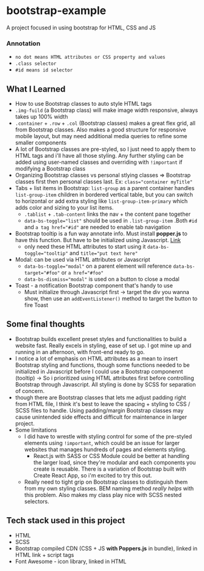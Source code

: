 # bootstrap-example
A project focused in using bootstrap for HTML, CSS and JS 

### Annotation
- ```no dot means HTML attributes or CSS property and values```
- ```.class selector```
- ```#id means id selector ```

## What I Learned
- How to use Bootstrap classes to auto style HTML tags
- ```.img-fuild``` (a Bootstrap class) will make image width responsive, always takes up 100% width
- ```.container``` + ```.row``` + ```.col``` (Bootstrap classes) makes a great flex grid, all from Bootstrap classes. Also makes a good structure for responsive mobile layout, but may need additional media queries to refine some smaller components
- A lot of Bootstrap classes are pre-styled, so I just need to apply them to HTML tags and i'll have all those styling. Any further styling can be added using user-named classes and overriding with ```!important``` if modifying a Bootstrap class
- Organizing Bootstrap classes vs personal stlying classes => Bootstrap classes first then personal classes last. Ex: ```class="container myTitle"```
- Tabs + list items in Bootstrap: ```list-group``` as a parent container handles ```list-group-item``` children in bordered vertical table, but you can switch to horizontal or add extra styling like ```list-group-item-primary``` which adds color and sizing to your list items. 
    - ```.tablist``` + ```.tab-content``` links the nav + the content pane together
    - ```data-bs-toggle="list"``` should be used in ```.list-group-item``` .Both ```#id``` and ```a tag href="#id"``` are needed to enable tab navigation
- Bootstrap tooltip is a fun way annotate info. Must install **popper.js** to have this function. But have to be initialized using Javascript. [Link](https://getbootstrap.com/docs/5.0/components/tooltips/)
    - only need these HTML attributes to start using it ```data-bs-toggle="tooltip"``` and ```title="put text here"```
- Modal: can be used via HTML attributes or Javascript
    - ```data-bs-toggle="modal"``` on a parent element will reference ```data-bs-target="#foo"``` or ```a href="#foo"```
    - ```data-bs-dismiss="modal"``` is used on a button to close a modal
- Toast - a notification Bootstrap component that's handy to use 
    - Must initialize through Javascript first -> target the div you wanna show, then use an ```addEventListener()``` method to target the button to fire Toast


## Some final thoughts
- Bootstrap builds excellent preset styles and functionalities to build a website fast. Really excels in styling, ease of set up. I got mine up and running in an afternoon, with front-end ready to go. 
- I notice a lot of emphasis on HTML attributes as a mean to insert Bootstrap styling and functions, though some functions needed to be initialized in Javascript before I could use a Bootstrap componennt (tooltip) -> So i prioritized using HTML attributes first before controlling Bootstrap through Javascript. All styling is done by SCSS for separation of concern. 
- though there are Bootstrap classes that lets me adjust padding right from HTML file, I think it's best to leave the spacing + styling to CSS / SCSS files to handle. Using padding/margin Bootstrap classes may cause unintended side effects and difficult for maintenance in larger project.
- Some limitations 
    - I did have to wrestle with styling control for some of the pre-styled elements using ```!important```, which could be an issue for larger websites that manages hundreds of pages and elements styling. 
        - React.js with SASS or CSS Module could be better at handling the larger load, since they're modular and each components you create is reusable. There is a variation of Bootstrap built with Create React App, so i'm excited to try this out.
    - Really need to tight grip on Bootstrap classes to distinguish them from my own styling classes. BEM naming method _really helps_ with this problem. Also makes my class play nice with SCSS nested selectors.


## Tech stack used in this project
- HTML
- SCSS
- Bootstrap compiled CDN (CSS + JS **with Poppers.js** in bundle), linked in HTML link + script tags
- Font Awesome - icon library, linked in HTML

